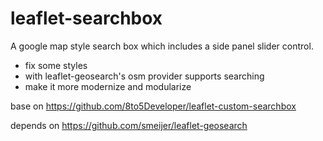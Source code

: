 # leaflet-searchbox

A google map style search box which includes a side panel slider control.

* fix some styles
* with leaflet-geosearch's osm provider supports searching 
* make it more modernize and modularize

base on https://github.com/8to5Developer/leaflet-custom-searchbox

depends on https://github.com/smeijer/leaflet-geosearch
	
